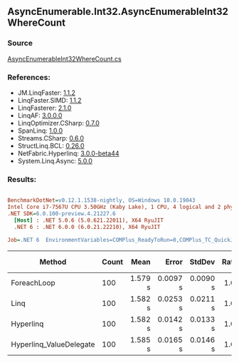 ﻿## AsyncEnumerable.Int32.AsyncEnumerableInt32WhereCount

### Source
[AsyncEnumerableInt32WhereCount.cs](../LinqBenchmarks/AsyncEnumerable/Int32/AsyncEnumerableInt32WhereCount.cs)

### References:
- JM.LinqFaster: [1.1.2](https://www.nuget.org/packages/JM.LinqFaster/1.1.2)
- LinqFaster.SIMD: [1.1.2](https://www.nuget.org/packages/LinqFaster.SIMD/1.0.3)
- LinqFasterer: [2.1.0](https://www.nuget.org/packages/LinqFasterer/2.1.0)
- LinqAF: [3.0.0.0](https://www.nuget.org/packages/LinqAF/3.0.0.0)
- LinqOptimizer.CSharp: [0.7.0](https://www.nuget.org/packages/LinqOptimizer.CSharp/0.7.0)
- SpanLinq: [1.0.0](https://www.nuget.org/packages/SpanLinq/1.0.0)
- Streams.CSharp: [0.6.0](https://www.nuget.org/packages/Streams.CSharp/0.6.0)
- StructLinq.BCL: [0.26.0](https://www.nuget.org/packages/StructLinq/0.26.0)
- NetFabric.Hyperlinq: [3.0.0-beta44](https://www.nuget.org/packages/NetFabric.Hyperlinq/3.0.0-beta44)
- System.Linq.Async: [5.0.0](https://www.nuget.org/packages/System.Linq.Async/5.0.0)

### Results:
``` ini

BenchmarkDotNet=v0.12.1.1538-nightly, OS=Windows 10.0.19043
Intel Core i7-7567U CPU 3.50GHz (Kaby Lake), 1 CPU, 4 logical and 2 physical cores
.NET SDK=6.0.100-preview.4.21227.6
  [Host] : .NET 5.0.6 (5.0.621.22011), X64 RyuJIT
  .NET 6 : .NET 6.0.0 (6.0.21.22210), X64 RyuJIT

Job=.NET 6  EnvironmentVariables=COMPlus_ReadyToRun=0,COMPlus_TC_QuickJitForLoops=1,COMPlus_TieredPGO=1  Runtime=.NET 6.0  

```
|                  Method | Count |    Mean |    Error |   StdDev | Ratio | Gen 0 | Gen 1 | Gen 2 | Allocated |
|------------------------ |------ |--------:|---------:|---------:|------:|------:|------:|------:|----------:|
|             ForeachLoop |   100 | 1.579 s | 0.0097 s | 0.0090 s |  1.00 |     - |     - |     - |     20 KB |
|                    Linq |   100 | 1.582 s | 0.0253 s | 0.0211 s |  1.00 |     - |     - |     - |     20 KB |
|               Hyperlinq |   100 | 1.582 s | 0.0142 s | 0.0133 s |  1.00 |     - |     - |     - |     20 KB |
| Hyperlinq_ValueDelegate |   100 | 1.585 s | 0.0165 s | 0.0146 s |  1.00 |     - |     - |     - |     20 KB |
